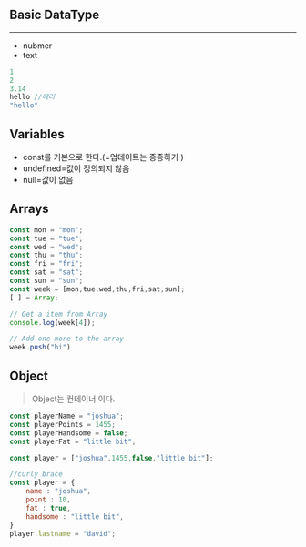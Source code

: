 ## Basic DataType
***

* nubmer
* text

```javascript
1
2
3.14
hello //에러
"hello"
```

## Variables

* const를 기본으로 한다.(=업데이트는 종종하기 )
* undefined=값이 정의되지 않음
* null=값이 없음

## Arrays

```javascript
const mon = "mon";
const tue = "tue";
const wed = "wed";
const thu = "thu";
const fri = "fri";
const sat = "sat";
const sun = "sun";
const week = [mon,tue,wed,thu,fri,sat,sun];
[ ] = Array;

// Get a item from Array
console.log(week[4]);

// Add one more to the array
week.push("hi")
```

## Object

> Object는 컨테이너 이다.

```javascript
const playerName = "joshua";
const playerPoints = 1455;
const playerHandsome = false;
const playerFat = "little bit";

const player = ["joshua",1455,false,"little bit"];

//curly brace
const player = {
    name : "joshua",
    point : 10,
    fat : true,
    handsome : "little bit",
}
player.lastname = "david";
```
 